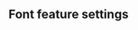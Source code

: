 ## Font feature settings


<!-- <values.fontFeatureSettings> -->

<!-- </values.fontFeatureSettings> -->


<!-- <variants.fontFeatureSettings> -->

<!-- </variants.fontFeatureSettings> -->
